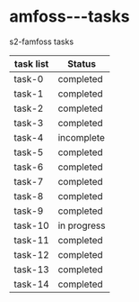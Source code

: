 # amfoss---tasks
s2-famfoss tasks



| task list | Status |
| --- | --- |
| task-0 | completed |
| task-1 | completed |
| task-2 | completed |
| task-3 | completed |
| task-4 | incomplete |
| task-5 | completed |
| task-6 | completed |
| task-7 | completed |
| task-8 | completed |
| task-9 | completed |
| task-10 | in progress |
| task-11 | completed |
| task-12 | completed |
| task-13 | completed |
| task-14 | completed |
